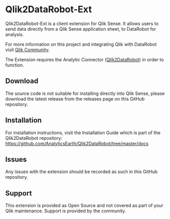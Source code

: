 # Qlik2DataRobot-Ext
Qlik2DataRobot-Ext is a client extension for Qlik Sense. It allows users to send data directly from a Qlik Sense application sheet, to DataRobot for analysis.

For more information on this project and integrating Qlik with DataRobot visit [Qlik Community](http://bit.ly/QlikDataRobot).

The Extension requires the Analytic Connector ([Qlik2DataRobot](https://github.com/AnalyticsEarth/Qlik2DataRobot)) in order to function.

## Download
The source code is not suitable for installing directly into Qlik Sense, please download the latest release from the releases page on this GitHub repository.

## Installation
For installation instructions, visit the Installation Guide which is part of the Qlik2DataRobot repository:
https://github.com/AnalyticsEarth/Qlik2DataRobot/tree/master/docs

## Issues
Any issues with the extension should be recorded as such in this GitHub repository.

## Support
This extension is provided as Open Source and not covered as part of your Qlik maintenance. Support is provided by the community.
